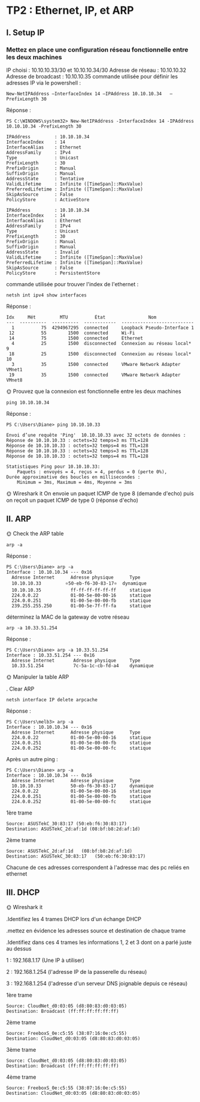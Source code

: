 # TP2 : Ethernet, IP, et ARP

## I. Setup IP
### Mettez en place une configuration réseau fonctionnelle entre les deux machines

IP choisi : 10.10.10.33/30 et 10.10.10.34/30
Adresse de réseau : 10.10.10.32
Adresse de broadcast : 10.10.10.35
commande utilisée pour définir les adresses IP via le powershell :

```
New-NetIPAddress –InterfaceIndex 14 –IPAddress 10.10.10.34   –PrefixLength 30
```

Réponse :
```
PS C:\WINDOWS\system32> New-NetIPAddress -InterfaceIndex 14 -IPAddress 10.10.10.34 -PrefixLength 30

IPAddress         : 10.10.10.34
InterfaceIndex    : 14
InterfaceAlias    : Ethernet
AddressFamily     : IPv4
Type              : Unicast
PrefixLength      : 30
PrefixOrigin      : Manual
SuffixOrigin      : Manual
AddressState      : Tentative
ValidLifetime     : Infinite ([TimeSpan]::MaxValue)
PreferredLifetime : Infinite ([TimeSpan]::MaxValue)
SkipAsSource      : False
PolicyStore       : ActiveStore

IPAddress         : 10.10.10.34
InterfaceIndex    : 14
InterfaceAlias    : Ethernet
AddressFamily     : IPv4
Type              : Unicast
PrefixLength      : 30
PrefixOrigin      : Manual
SuffixOrigin      : Manual
AddressState      : Invalid
ValidLifetime     : Infinite ([TimeSpan]::MaxValue)
PreferredLifetime : Infinite ([TimeSpan]::MaxValue)
SkipAsSource      : False
PolicyStore       : PersistentStore
```

commande utilisée pour trouver l'index de l'ethernet :

```
netsh int ipv4 show interfaces
```
Réponse :
```
Idx     Mét         MTU          État                Nom
---  ----------  ----------  ------------  ---------------------------
  1          75  4294967295  connected     Loopback Pseudo-Interface 1
 12          55        1500  connected     Wi-Fi
 14          75        1500  connected     Ethernet
  4          25        1500  disconnected  Connexion au réseau local* 9
 18          25        1500  disconnected  Connexion au réseau local* 10
  3          35        1500  connected     VMware Network Adapter VMnet1
 19          35        1500  connected     VMware Network Adapter VMnet8
```

🌞 Prouvez que la connexion est fonctionnelle entre les deux machines
```
ping 10.10.10.34
```

Réponse :
```
PS C:\Users\Diane> ping 10.10.10.33

Envoi d’une requête 'Ping'  10.10.10.33 avec 32 octets de données :
Réponse de 10.10.10.33 : octets=32 temps=3 ms TTL=128
Réponse de 10.10.10.33 : octets=32 temps=4 ms TTL=128
Réponse de 10.10.10.33 : octets=32 temps=3 ms TTL=128
Réponse de 10.10.10.33 : octets=32 temps=4 ms TTL=128

Statistiques Ping pour 10.10.10.33:
    Paquets : envoyés = 4, reçus = 4, perdus = 0 (perte 0%),
Durée approximative des boucles en millisecondes :
    Minimum = 3ms, Maximum = 4ms, Moyenne = 3ms
```

🌞 Wireshark it
On envoie un paquet ICMP de type 8 (demande d'echo) puis on reçoit un paquet ICMP de type 0 (réponse d'echo)


## II. ARP
🌞 Check the ARP table
```
arp -a 
```

Réponse :
```
PS C:\Users\Diane> arp -a 
Interface : 10.10.10.34 --- 0x16
  Adresse Internet      Adresse physique      Type
  10.10.10.33         ⭐50-eb-f6-30-83-17⭐  dynamique
  10.10.10.35           ff-ff-ff-ff-ff-ff     statique
  224.0.0.22            01-00-5e-00-00-16     statique
  224.0.0.251           01-00-5e-00-00-fb     statique
  239.255.255.250       01-00-5e-7f-ff-fa     statique
  ```
déterminez la MAC de la gateway de votre réseau
```
arp -a 10.33.51.254
```
Réponse :
```
PS C:\Users\Diane> arp -a 10.33.51.254
Interface : 10.33.51.254 --- 0x16
  Adresse Internet       Adresse physique     Type  
  10.33.51.254           7c-5a-1c-cb-fd-a4    dynamique
  ```
🌞 Manipuler la table ARP

. Clear ARP
```
netsh interface IP delete arpcache
```
Réponse :
```
PS C:\Users\melb3> arp -a
Interface : 10.10.10.34 --- 0x16
  Adresse Internet      Adresse physique      Type
  224.0.0.22            01-00-5e-00-00-16     statique
  224.0.0.251           01-00-5e-00-00-fb     statique
  224.0.0.252           01-00-5e-00-00-fc     statique
```

Après un autre ping :

```
PS C:\Users\Diane> arp -a
Interface : 10.10.10.34 --- 0x16
  Adresse Internet      Adresse physique      Type
  10.10.10.33           50-eb-f6-30-83-17     dynamique
  224.0.0.22            01-00-5e-00-00-16     statique
  224.0.0.251           01-00-5e-00-00-fb     statique
  224.0.0.252           01-00-5e-00-00-fc     statique
```

1ère trame
```
Source: ASUSTekC_30:83:17 (50:eb:f6:30:83:17)
Destination: ASUSTekC_2d:af:1d (08:bf:b8:2d:af:1d)
```

2ème trame
```
Source: ASUSTekC_2d:af:1d   (08:bf:b8:2d:af:1d) 
Destination: ASUSTekC_30:83:17   (50:eb:f6:30:83:17)
```  
Chacune de ces adresses correspondent à l'adresse mac des pc reliés en ethernet

## III. DHCP
🌞 Wireshark it


.Identifiez les 4 trames DHCP lors d'un échange DHCP

.mettez en évidence les adresses source et destination de chaque trame

.Identifiez dans ces 4 trames les informations 1, 2 et 3 dont on a parlé juste au dessus

1 : 192.168.1.17 (Une IP à utiliser)

2 : 192.168.1.254 (l'adresse IP de la passerelle du réseau)

3 : 192.168.1.254 (l'adresse d'un serveur DNS joignable depuis ce réseau)

1ère trame
```
Source: CloudNet_d0:03:05 (d8:80:83:d0:03:05)
Destination: Broadcast (ff:ff:ff:ff:ff:ff)
```
2ème trame
```
Source: FreeboxS_0e:c5:55 (38:07:16:0e:c5:55)
Destination: CloudNet_d0:03:05 (d8:80:83:d0:03:05)
```
3ème trame
```
Source: CloudNet_d0:03:05 (d8:80:83:d0:03:05)
Destination: Broadcast (ff:ff:ff:ff:ff:ff)
```
4ème trame
```
Source: FreeboxS_0e:c5:55 (38:07:16:0e:c5:55)
Destination: CloudNet_d0:03:05 (d8:80:83:d0:03:05)
```